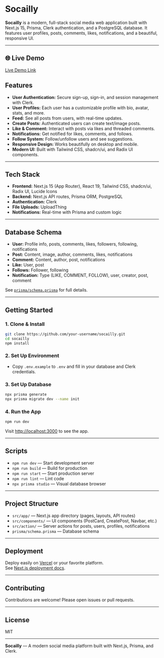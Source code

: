 # Socailly

**Socailly** is a modern, full-stack social media web application built with Next.js 15, Prisma, Clerk authentication, and a PostgreSQL database. It features user profiles, posts, comments, likes, notifications, and a beautiful, responsive UI.

---
## 🌐 Live Demo

[Live Demo Link](https://socailly-website.vercel.app/) <!-- Replace with your deployed site URL -->

## Features

- **User Authentication:** Secure sign-up, sign-in, and session management with Clerk.
- **User Profiles:** Each user has a customizable profile with bio, avatar, stats, and more.
- **Feed:** See all posts from users, with real-time updates.
- **Create Posts:** Authenticated users can create text/image posts.
- **Like & Comment:** Interact with posts via likes and threaded comments.
- **Notifications:** Get notified for likes, comments, and follows.
- **Follow System:** Follow/unfollow users and see suggestions.
- **Responsive Design:** Works beautifully on desktop and mobile.
- **Modern UI:** Built with Tailwind CSS, shadcn/ui, and Radix UI components.

---

## Tech Stack

- **Frontend:** Next.js 15 (App Router), React 19, Tailwind CSS, shadcn/ui, Radix UI, Lucide Icons
- **Backend:** Next.js API routes, Prisma ORM, PostgreSQL
- **Authentication:** Clerk
- **File Uploads:** UploadThing
- **Notifications:** Real-time with Prisma and custom logic

---

## Database Schema

- **User:** Profile info, posts, comments, likes, followers, following, notifications
- **Post:** Content, image, author, comments, likes, notifications
- **Comment:** Content, author, post, notifications
- **Like:** User, post
- **Follows:** Follower, following
- **Notification:** Type (LIKE, COMMENT, FOLLOW), user, creator, post, comment

See [`prisma/schema.prisma`](prisma/schema.prisma) for full details.

---

## Getting Started

### 1. Clone & Install

```bash
git clone https://github.com/your-username/socailly.git
cd socailly
npm install
```

### 2. Set Up Environment

- Copy `.env.example` to `.env` and fill in your database and Clerk credentials.

### 3. Set Up Database

```bash
npx prisma generate
npx prisma migrate dev --name init
```

### 4. Run the App

```bash
npm run dev
```

Visit [http://localhost:3000](http://localhost:3000) to see the app.

---

## Scripts

- `npm run dev` — Start development server
- `npm run build` — Build for production
- `npm run start` — Start production server
- `npm run lint` — Lint code
- `npx prisma studio` — Visual database browser

---

## Project Structure

- `src/app/` — Next.js app directory (pages, layouts, API routes)
- `src/components/` — UI components (PostCard, CreatePost, Navbar, etc.)
- `src/action/` — Server actions for posts, users, profiles, notifications
- `prisma/schema.prisma` — Database schema

---

## Deployment

Deploy easily on [Vercel](https://vercel.com/) or your favorite platform.  
See [Next.js deployment docs](https://nextjs.org/docs/app/building-your-application/deploying).

---

## Contributing

Contributions are welcome! Please open issues or pull requests.

---

## License

MIT

---

**Socailly** — A modern social media platform built with Next.js, Prisma, and Clerk.
